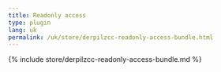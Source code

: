 ```yaml
---
title: Readonly access
type: plugin
lang: uk
permalink: /uk/store/derpilzcc-readonly-access-bundle.html
---
```


{% include store/derpilzcc-readonly-access-bundle.md %}
